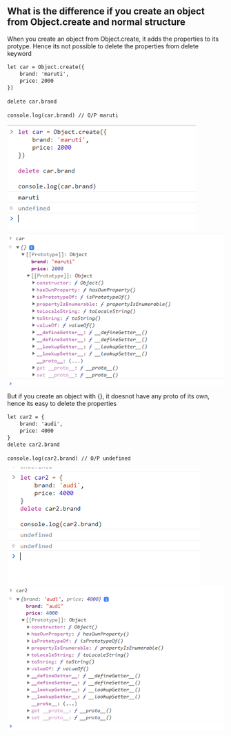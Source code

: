 ## What is the difference if you create an object from Object.create and normal structure

When you create an object from Object.create, it adds the properties to its protype. Hence its not possible to delete the properties from delete keyword

```
let car = Object.create({
    brand: 'maruti',
    price: 2000
})

delete car.brand

console.log(car.brand) // O/P maruti
```

![car](https://github.com/RahulTinku/Interview-questions/blob/main/JS/Object%20create/img/temp.PNG)
![car1](https://github.com/RahulTinku/Interview-questions/blob/main/JS/Object%20create/img/temp3.PNG)

But if you create an object with {}, it doesnot have any proto of its own, hence its easy to delete the properties

```
let car2 = {
    brand: 'audi',
    price: 4000
}
delete car2.brand

console.log(car2.brand) // O/P undefined
```

![car2](https://github.com/RahulTinku/Interview-questions/blob/main/JS/Object%20create/img/temp1.PNG)
![car2-1](https://github.com/RahulTinku/Interview-questions/blob/main/JS/Object%20create/img/temp2.PNG)
